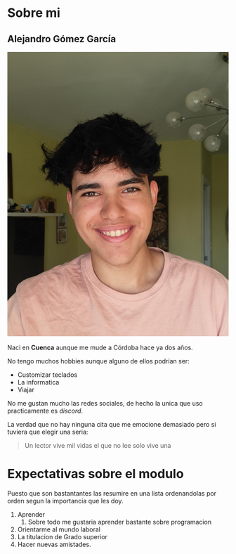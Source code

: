 # Sobre mi
## Alejandro Gómez García

![yo](Foto.jpeg)


Naci en **Cuenca** aunque me mude a Córdoba hace ya dos años.

No tengo muchos hobbies aunque alguno de ellos podrían ser:

* Customizar teclados
* La informatica
* Viajar

No me gustan mucho las redes sociales, de hecho la unica que uso practicamente es *discord*.

La verdad que no hay ninguna cita que me emocione demasiado pero si tuviera que elegir una seria: 
> Un lector vive mil vidas el que no lee solo vive una
# Expectativas sobre el modulo

Puesto que son bastantantes las resumire en una lista ordenandolas por orden segun la importancia que les doy.

1. Aprender 
    1. Sobre todo me gustaria aprender bastante sobre programacion
2. Orientarme al mundo laboral
3. La titulacion de Grado superior
4. Hacer nuevas amistades.